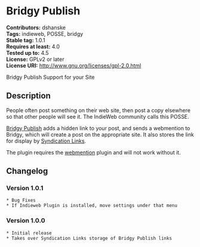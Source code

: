 # Bridgy Publish #
**Contributors:** dshanske  
**Tags:** indieweb, POSSE, bridgy  
**Stable tag:** 1.0.1  
**Requires at least:** 4.0  
**Tested up to:** 4.5  
**License:** GPLv2 or later  
**License URI:** http://www.gnu.org/licenses/gpl-2.0.html  

Bridgy Publish Support for your Site

## Description ##

People often post something on their web site, then post a copy elsewhere so that other people will see it. The IndieWeb community calls this POSSE.

[Bridgy Publish](https://www.brid.gy/about#publishing) adds a hidden link to your post, and sends a
webmention to Bridgy, which will create a post on the appropriate site. It also stores the link for
display by [Syndication Links](https://wordpress.org/plugins/syndication-links/). 

The plugin requires the [webmention](https://wordpress.org/plugins/webmention/) plugin and will not
work without it.

## Changelog ##

### Version 1.0.1 ###
	* Bug Fixes
	* If Indieweb Plugin is installed, move settings under that menu

### Version 1.0.0 ###
	* Initial release
	* Takes over Syndication Links storage of Bridgy Publish links

